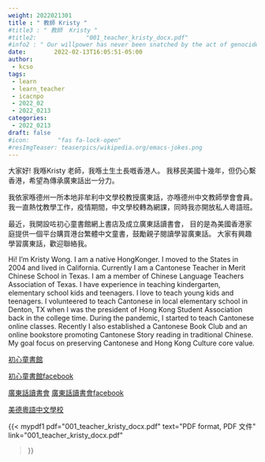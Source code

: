 ```yaml
---
weight: 2022021301
title : " 教師 Kristy "
#title3 : " 教師  Kristy "
#title2:              "001_teacher_kristy_docx.pdf"
#info2 : " Our willpower has never been snatched by the act of genocide."
date:        2022-02-13T16:05:51-05:00
author:
 - kcso
tags:
 - learn
 - learn_teacher
 - icacnpo
 - 2022_02
 - 2022_0213
categories:
 - 2022_0213
draft: false
#icon:        "fas fa-lock-open"
#resImgTeaser: teaserpics/wikipedia.org/emacs-jokes.png
---
```




大家好! 我喺Kristy 老師，我喺土生土長嘅香港人。
我移民美國十幾年，但仍心繫香港，希望為傳承廣東話出一分力。

我依家喺德州一所本地非牟利中文學校教授廣東話，亦喺德州中文教師學會會員。
我一直熱忱教學工作，疫情期間，中文學校轉為網課，同時我亦開放私人粵語班。

最近，我開設咗初心童書館網上書店及成立廣東話讀書會，
目的是為美國香港家庭提供一個平台購買港台繁體中文童書，鼓勵親子閱讀學習廣東話。
大家有興趣學習廣東話，歡迎聯絡我。


Hi! I’m Kristy Wong. 
I am a native HongKonger. 
I moved to the States in 2004 and lived in California. 
Currently I am a Cantonese Teacher in Merit Chinese School in Texas. 
I am a member of Chinese Language Teachers Association of Texas. 
I have experience in teaching kindergarten, elementary school kids and teenagers. 
I love to teach young kids and teenagers. 
I volunteered to teach Cantonese in local elementary school in Denton, 
TX when I was the president of Hong Kong Student Association back in the college time. 
During the pandemic, I started to teach Cantonese online classes. 
Recently I also established a Cantonese Book Club and an online bookstore 
promoting Cantonese Story reading in traditional Chinese. 
My goal focus on preserving Cantonese and Hong Kong Culture core value. 


[初心童書館](https://www.cantonesebookclub.com)

[初心童書館facebook](https://www.facebook.com/cantonesebookclub)


[廣東話讀書會](https://www.facebook.com/groups/cantonesebookclub)
[廣東話讀書會facebook](https://www.instagram.com/cantonesebookclub/)


[美德粵語中文學校](http://meritchineseschool.org/index.html)

{{< mypdf1 pdf="001_teacher_kristy_docx.pdf"
text="PDF format, PDF 文件"
link="001_teacher_kristy_docx.pdf"
>}}

